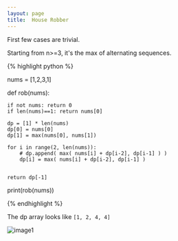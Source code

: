 ```yaml
---
layout: page
title:  House Robber
---
```


First few cases are trivial.

Starting from n>=3, it's the max of alternating sequences.


{% highlight python %}

nums = [1,2,3,1]


def rob(nums):

    if not nums: return 0
    if len(nums)==1: return nums[0]
    
    dp = [1] * len(nums)
    dp[0] = nums[0]
    dp[1] = max(nums[0], nums[1])

    for i in range(2, len(nums)):
        # dp.append( max( nums[i] + dp[i-2], dp[i-1] ) )
        dp[i] = max( nums[i] + dp[i-2], dp[i-1] )


    return dp[-1]

print(rob(nums))

{% endhighlight %}

The dp array looks like ```[1, 2, 4, 4]```


![image1]()